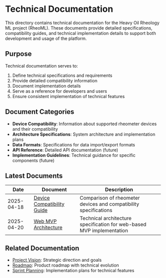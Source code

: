 # Technical Documentation

This directory contains technical documentation for the Heavy Oil Rheology ML project (RheoML). These documents provide detailed specifications, compatibility guides, and technical implementation details to support both development and usage of the platform.

## Purpose

Technical documentation serves to:

1. Define technical specifications and requirements
2. Provide detailed compatibility information
3. Document implementation details
4. Serve as a reference for developers and users
5. Ensure consistent implementation of technical features

## Document Categories

- **Device Compatibility**: Information about supported rheometer devices and their compatibility
- **Architecture Specifications**: System architecture and implementation plans
- **Data Formats**: Specifications for data import/export formats
- **API Reference**: Detailed API documentation (future)
- **Implementation Guidelines**: Technical guidance for specific components (future)

## Latest Documents

| Date | Document | Description |
|------|----------|-------------|
| 2025-04-18 | [Device Compatibility Guide](./device-compatibility-guide.md) | Comparison of rheometer devices and compatibility specifications |
| 2025-04-20 | [Web MVP Architecture](./2025-04-20-web-mvp-architecture.md) | Technical architecture specification for web-based MVP implementation |

## Related Documentation

- [Project Vision](../project-vision/): Strategic direction and goals
- [Roadmap](../roadmap/): Product roadmap with technical evolution
- [Sprint Planning](../sprint-planning/): Implementation plans for technical features
